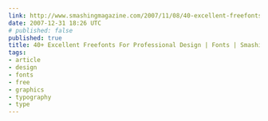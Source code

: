 ```yaml
---
link: http://www.smashingmagazine.com/2007/11/08/40-excellent-freefonts-for-professional-design/
date: 2007-12-31 18:26 UTC
# published: false
published: true
title: 40+ Excellent Freefonts For Professional Design | Fonts | Smashing Magazine
tags:
- article
- design
- fonts
- free
- graphics
- typography
- type
---
```



